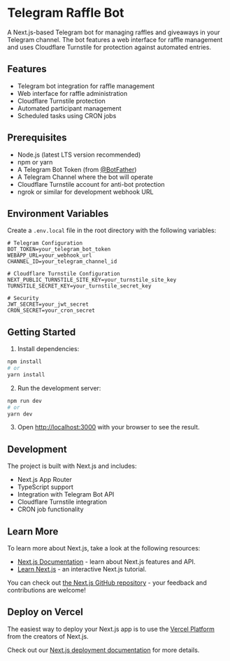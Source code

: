 # Telegram Raffle Bot

A Next.js-based Telegram bot for managing raffles and giveaways in your Telegram channel. The bot features a web interface for raffle management and uses Cloudflare Turnstile for protection against automated entries.

## Features

- Telegram bot integration for raffle management
- Web interface for raffle administration
- Cloudflare Turnstile protection
- Automated participant management
- Scheduled tasks using CRON jobs

## Prerequisites

- Node.js (latest LTS version recommended)
- npm or yarn
- A Telegram Bot Token (from [@BotFather](https://t.me/BotFather))
- A Telegram Channel where the bot will operate
- Cloudflare Turnstile account for anti-bot protection
- ngrok or similar for development webhook URL

## Environment Variables

Create a `.env.local` file in the root directory with the following variables:

```env
# Telegram Configuration
BOT_TOKEN=your_telegram_bot_token
WEBAPP_URL=your_webhook_url
CHANNEL_ID=your_telegram_channel_id

# Cloudflare Turnstile Configuration
NEXT_PUBLIC_TURNSTILE_SITE_KEY=your_turnstile_site_key
TURNSTILE_SECRET_KEY=your_turnstile_secret_key

# Security
JWT_SECRET=your_jwt_secret
CRON_SECRET=your_cron_secret
```

## Getting Started

1. Install dependencies:
```bash
npm install
# or
yarn install
```

2. Run the development server:
```bash
npm run dev
# or
yarn dev
```

3. Open [http://localhost:3000](http://localhost:3000) with your browser to see the result.

## Development

The project is built with Next.js and includes:
- Next.js App Router
- TypeScript support
- Integration with Telegram Bot API
- Cloudflare Turnstile integration
- CRON job functionality

## Learn More

To learn more about Next.js, take a look at the following resources:

- [Next.js Documentation](https://nextjs.org/docs) - learn about Next.js features and API.
- [Learn Next.js](https://nextjs.org/learn) - an interactive Next.js tutorial.

You can check out [the Next.js GitHub repository](https://github.com/vercel/next.js) - your feedback and contributions are welcome!

## Deploy on Vercel

The easiest way to deploy your Next.js app is to use the [Vercel Platform](https://vercel.com/new?utm_medium=default-template&filter=next.js&utm_source=create-next-app&utm_campaign=create-next-app-readme) from the creators of Next.js.

Check out our [Next.js deployment documentation](https://nextjs.org/docs/app/building-your-application/deploying) for more details.
